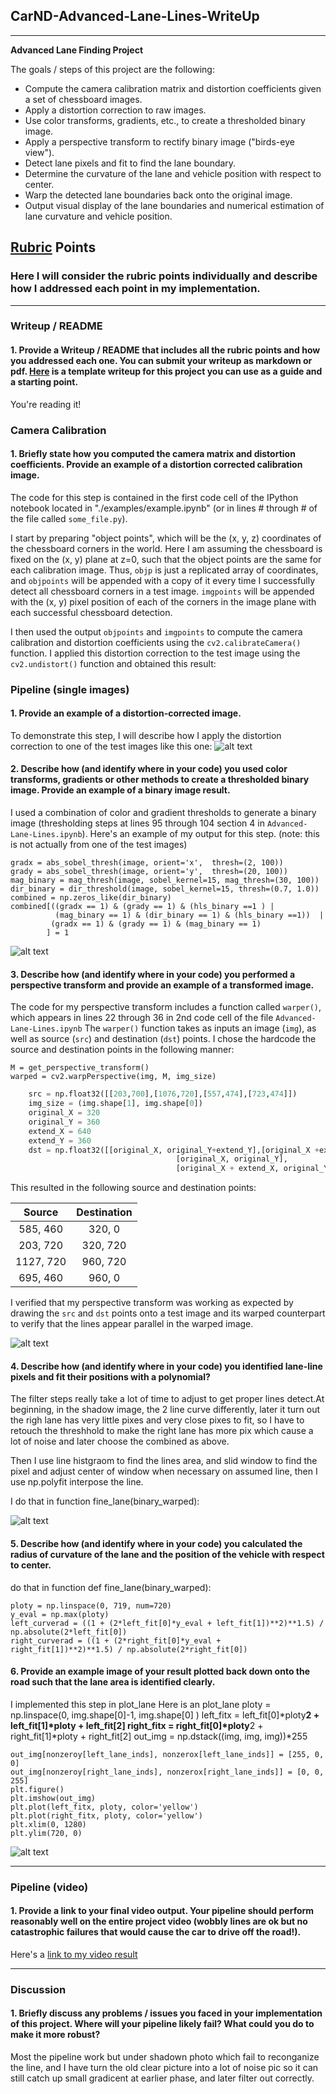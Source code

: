 ## CarND-Advanced-Lane-Lines-WriteUp
---

**Advanced Lane Finding Project**

The goals / steps of this project are the following:

* Compute the camera calibration matrix and distortion coefficients given a set of chessboard images.
* Apply a distortion correction to raw images.
* Use color transforms, gradients, etc., to create a thresholded binary image.
* Apply a perspective transform to rectify binary image ("birds-eye view").
* Detect lane pixels and fit to find the lane boundary.
* Determine the curvature of the lane and vehicle position with respect to center.
* Warp the detected lane boundaries back onto the original image.
* Output visual display of the lane boundaries and numerical estimation of lane curvature and vehicle position.

[//]: # (Image References)

[image1]: ./projectwritup_photoes/undistor_comparsion.png "Undistorted"
[image2]: ./projectwritup_photoes/filter.png "Thresholded"
[image3]: ./projectwritup_photoes/draw_line.png "Detectlines"
[image4]: ./projectwritup_photoes/putback.png "Drawback line"
[video1]: ./project_video.mp4 "Video"

## [Rubric](https://review.udacity.com/#!/rubrics/571/view) Points

### Here I will consider the rubric points individually and describe how I addressed each point in my implementation.  

---

### Writeup / README

#### 1. Provide a Writeup / README that includes all the rubric points and how you addressed each one.  You can submit your writeup as markdown or pdf.  [Here](https://github.com/udacity/CarND-Advanced-Lane-Lines/blob/master/writeup_template.md) is a template writeup for this project you can use as a guide and a starting point.  

You're reading it!

### Camera Calibration

#### 1. Briefly state how you computed the camera matrix and distortion coefficients. Provide an example of a distortion corrected calibration image.

The code for this step is contained in the first code cell of the IPython notebook located in "./examples/example.ipynb" (or in lines # through # of the file called `some_file.py`).  

I start by preparing "object points", which will be the (x, y, z) coordinates of the chessboard corners in the world. Here I am assuming the chessboard is fixed on the (x, y) plane at z=0, such that the object points are the same for each calibration image.  Thus, `objp` is just a replicated array of coordinates, and `objpoints` will be appended with a copy of it every time I successfully detect all chessboard corners in a test image.  `imgpoints` will be appended with the (x, y) pixel position of each of the corners in the image plane with each successful chessboard detection.  

I then used the output `objpoints` and `imgpoints` to compute the camera calibration and distortion coefficients using the `cv2.calibrateCamera()` function.  I applied this distortion correction to the test image using the `cv2.undistort()` function and obtained this result: 

### Pipeline (single images)

#### 1. Provide an example of a distortion-corrected image.

To demonstrate this step, I will describe how I apply the distortion correction to one of the test images like this one:
![alt text][image1]

#### 2. Describe how (and identify where in your code) you used color transforms, gradients or other methods to create a thresholded binary image.  Provide an example of a binary image result.

I used a combination of color and gradient thresholds to generate a binary image (thresholding steps at lines 95 through 104 section 4  in `Advanced-Lane-Lines.ipynb`).  Here's an example of my output for this step.  (note: this is not actually from one of the test images)

    gradx = abs_sobel_thresh(image, orient='x',  thresh=(2, 100))
    grady = abs_sobel_thresh(image, orient='y',  thresh=(20, 100))
    mag_binary = mag_thresh(image, sobel_kernel=15, mag_thresh=(30, 100))
    dir_binary = dir_threshold(image, sobel_kernel=15, thresh=(0.7, 1.0))
    combined = np.zeros_like(dir_binary)
    combined[((gradx == 1) & (grady == 1) & (hls_binary ==1 ) | 
              (mag_binary == 1) & (dir_binary == 1) & (hls_binary ==1))  | 
             (gradx == 1) & (grady == 1) & (mag_binary == 1)
            ] = 1    
    

![alt text][image2]

#### 3. Describe how (and identify where in your code) you performed a perspective transform and provide an example of a transformed image.

The code for my perspective transform includes a function called `warper()`, which appears in lines 22 through 36 in 2nd code cell  of the file `Advanced-Lane-Lines.ipynb`    The `warper()` function takes as inputs an image (`img`), as well as source (`src`) and destination (`dst`) points.  I chose the hardcode the source and destination points in the following manner:

    M = get_perspective_transform()
    warped = cv2.warpPerspective(img, M, img_size)   

```python
    src = np.float32([[203,700],[1076,720],[557,474],[723,474]])
    img_size = (img.shape[1], img.shape[0])              
    original_X = 320
    original_Y = 360
    extend_X = 640
    extend_Y = 360
    dst = np.float32([[original_X, original_Y+extend_Y],[original_X +extend_X, original_Y+extend_Y], 
                                     [original_X, original_Y], 
                                     [original_X + extend_X, original_Y]])
```

This resulted in the following source and destination points:

| Source        | Destination   | 
|:-------------:|:-------------:| 
| 585, 460      | 320, 0        | 
| 203, 720      | 320, 720      |
| 1127, 720     | 960, 720      |
| 695, 460      | 960, 0        |

I verified that my perspective transform was working as expected by drawing the `src` and `dst` points onto a test image and its warped counterpart to verify that the lines appear parallel in the warped image.

![alt text][image2]

#### 4. Describe how (and identify where in your code) you identified lane-line pixels and fit their positions with a polynomial?

The filter steps really take a lot of time to adjust to get proper lines detect.At beginning, in the shadow image, the 2 line curve differently, later it turn out the righ lane has very little pixes and very close pixes to fit, so I have to retouch the threshhold to make the right lane has more pix which cause a lot of noise and later choose the combined as above.

Then I use line histgraom to find the lines area, and slid window to find the pixel and adjust center of window when necessary on assumed line, then I use np.polyfit interpose the line.

I do that in function  fine_lane(binary_warped):

![alt text][image3]

#### 5. Describe how (and identify where in your code) you calculated the radius of curvature of the lane and the position of the vehicle with respect to center.

do that in function def fine_lane(binary_warped):

    ploty = np.linspace(0, 719, num=720)
    y_eval = np.max(ploty)
    left_curverad = ((1 + (2*left_fit[0]*y_eval + left_fit[1])**2)**1.5) / np.absolute(2*left_fit[0])
    right_curverad = ((1 + (2*right_fit[0]*y_eval + right_fit[1])**2)**1.5) / np.absolute(2*right_fit[0]) 

#### 6. Provide an example image of your result plotted back down onto the road such that the lane area is identified clearly.

I implemented this step in plot_lane   Here is an plot_lane
    ploty = np.linspace(0, img.shape[0]-1, img.shape[0] )
    left_fitx = left_fit[0]*ploty**2 + left_fit[1]*ploty + left_fit[2]
    right_fitx = right_fit[0]*ploty**2 + right_fit[1]*ploty + right_fit[2]
    out_img = np.dstack((img, img, img))*255

    out_img[nonzeroy[left_lane_inds], nonzerox[left_lane_inds]] = [255, 0, 0]
    out_img[nonzeroy[right_lane_inds], nonzerox[right_lane_inds]] = [0, 0, 255]
    plt.figure()
    plt.imshow(out_img)
    plt.plot(left_fitx, ploty, color='yellow')
    plt.plot(right_fitx, ploty, color='yellow')
    plt.xlim(0, 1280)
    plt.ylim(720, 0)

![alt text][image4]

---

### Pipeline (video)

#### 1. Provide a link to your final video output.  Your pipeline should perform reasonably well on the entire project video (wobbly lines are ok but no catastrophic failures that would cause the car to drive off the road!).

Here's a [link to my video result](./project_video_output.mp4)

---

### Discussion

#### 1. Briefly discuss any problems / issues you faced in your implementation of this project.  Where will your pipeline likely fail?  What could you do to make it more robust?

Most the pipeline work but under shadown photo which fail to reconganize the line, and I have turn the old clear picture into a lot of noise pic so it can still catch up small gradicent at earlier phase, and later filter out correctly.